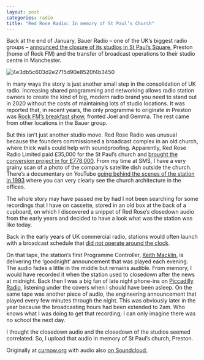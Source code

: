 ```yaml
---
layout: post 
categories: radio
title: "Red Rose Radio: In memory of St Paul’s Church"
---
```


Back at the end of January, Bauer Radio – one of the UK’s biggest radio groups – [announced the closure of its studios in St Paul’s Square](https://radiotoday.co.uk/2020/01/bauer-moves-rock-fm-programming-to-manchester/), Preston (home of Rock FM) and the transfer of broadcast operations to their studio centre in Manchester.

![4e3db5c603d2e2715d90e8520f4b3450](https://github.com/user-attachments/assets/99f70781-e898-41b4-9017-8868c0f77a42)

In many ways the story is just another small step in the consolidation of UK radio. Increasing shared programming and networking allows radio station owners to create the kind of big, modern radio brand you need to stand out in 2020 without the costs of maintaining lots of studio locations. It was reported that, in recent years, the only programme to originate in Preston was [Rock FM’s breakfast show](https://theprestonhub.co.uk/2020/01/27/rock-fm-to-move-out-of-st-pauls-square-as-programming-moves-to-manchester/), fronted Joel and Gemma. The rest came from other locations in the Bauer group.

But this isn’t just another studio move. Red Rose Radio was unusual because the founders commissioned a broadcast complex in an old church, where thick walls could help with soundproofing. Apparently, Red Rose Radio Limited paid £35,000 for the St Paul’s church and [brought the conversion project in for £778,000](https://www.longridgenews.co.uk/news/how-a-much-loved-radio-station-was-born-in-a-lancashire-church-1-10243338). From my time at SMS, I have a very grainy scan of a photo of the company’s satellite dish outside the church. There’s a documentary on YouTube [going behind the scenes of the station in 1993](https://youtu.be/TMJ9OBdA4Xk) where you can very clearly see the church architecture in the offices.

The whole story may have passed me by had I not been searching for some recordings that I have on cassette, stored in an old box at the back of a cupboard, on which I discovered a snippet of Red Rose’s closedown audio from the early years and decided to have a look what was the station was like today.

Back in the early years of UK commercial radio, stations would often launch with a broadcast schedule that [did not operate around the clock](https://derekblogster.files.wordpress.com/2014/10/image6.jpg).

On that tape, the station’s first Programme Controller, [Keith Macklin](https://en.wikipedia.org/wiki/Keith_Macklin), is delivering the ‘goodnight’ announcement that was played each evening. The audio fades a little in the middle but remains audible. From memory, I would have recorded it when the station used to closedown after the news at midnight. Back then I was a big fan of late night phone-ins on [Piccadilly Radio](http://www.curnow.org/tag/piccadilly-radio/), listening under the covers when I should have been asleep. On the same tape was another piece of audio, the engineering announcement that played every few minutes through the night. This was obviously later in the year because the broadcasting hours had been extended to 2am. Who knows what I was doing to get that recording; I can only imagine there was no school the next day.

I thought the closedown audio and the closedown of the studios seemed correlated. So, I upload that audio in memory of St Paul’s church, Preston.

Originally at [curnow.org](http://www.curnow.org/2020/03/red-rose-radio-in-memory-of-st-pauls-church/) with audio also [on Soundcloud.](https://soundcloud.com/curns/red-rose-radio-closedown-audio-from-1983)

